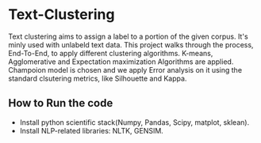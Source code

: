 # Text-Clustering

Text clustering aims to assign a label to a portion of the given corpus. It's minly used with unlabeld text data.  This project walks through the process, End-To-End, to apply different clustering algorithms. K-means, Agglomerative and Expectation maximization Algorithms are applied. Champoion model is chosen and we apply Error analysis on it using the standard clsutering metrics, like Silhouette and Kappa.



## How to Run the code
- Install python  scientific stack(Numpy, Pandas, Scipy, matplot, sklean).
- Install NLP-related libraries: NLTK, GENSIM.



